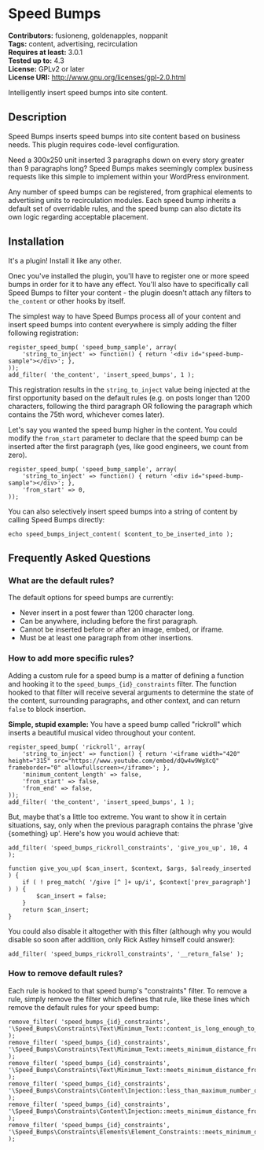 # Speed Bumps #
**Contributors:** fusioneng, goldenapples, noppanit  
**Tags:** content, advertising, recirculation  
**Requires at least:** 3.0.1  
**Tested up to:** 4.3  
**License:** GPLv2 or later  
**License URI:** http://www.gnu.org/licenses/gpl-2.0.html  

Intelligently insert speed bumps into site content.

## Description ##

Speed Bumps inserts speed bumps into site content based on business needs. This plugin requires code-level configuration.

Need a 300x250 unit inserted 3 paragraphs down on every story greater than 9 paragraphs long? Speed Bumps makes seemingly complex business requests like this simple to implement within your WordPress environment.

Any number of speed bumps can be registered, from graphical elements to advertising units to recirculation modules. Each speed bump inherits a default set of overridable rules, and the speed bump can also dictate its own logic regarding acceptable placement.


## Installation ##

It's a plugin! Install it like any other.

Onec you've installed the plugin, you'll have to register one or more speed bumps in order for it to have any effect. You'll also have to specifically call Speed Bumps to filter your content - the plugin doesn't attach any filters to `the_content` or other hooks by itself.

The simplest way to have Speed Bumps process all of your content and insert speed bumps into content everywhere is simply adding the filter following registration:

```
register_speed_bump( 'speed_bump_sample', array(
	'string_to_inject' => function() { return '<div id="speed-bump-sample"></div>'; },
));
add_filter( 'the_content', 'insert_speed_bumps', 1 );
```

This registration results in the `string_to_inject` value being injected at the first opportunity based on the default rules (e.g. on posts longer than 1200 characters, following the third paragraph OR following the paragraph which contains the 75th word, whichever comes later).

Let's say you wanted the speed bump higher in the content. You could modify the `from_start` parameter to declare that the speed bump can be inserted after the first paragraph (yes, like good engineers, we count from zero).
```
register_speed_bump( 'speed_bump_sample', array(
	'string_to_inject' => function() { return '<div id="speed-bump-sample"></div>'; },
	'from_start' => 0,
));
```

You can also selectively insert speed bumps into a string of content by calling Speed Bumps directly:

```
echo speed_bumps_inject_content( $content_to_be_inserted_into );
```

## Frequently Asked Questions ##

### What are the default rules? ###

The default options for speed bumps are currently:

- Never insert in a post fewer than 1200 character long.
- Can be anywhere, including before the first paragraph.
- Cannot be inserted before or after an image, embed, or iframe.
- Must be at least one paragraph from other insertions.

### How to add more specific rules? ###

Adding a custom rule for a speed bump is a matter of defining a function and hooking it to the `speed_bumps_{id}_constraints` filter. The function hooked to that filter will receive several arguments to determine the state of the content, surrounding paragraphs, and other context, and can return `false` to block insertion.

**Simple, stupid example:** You have a speed bump called "rickroll" which inserts a beautiful musical video throughout your content.   

```
register_speed_bump( 'rickroll', array(
	'string_to_inject' => function() { return '<iframe width="420" height="315" src="https://www.youtube.com/embed/dQw4w9WgXcQ" frameborder="0" allowfullscreen></iframe>'; },
	'minimum_content_length' => false,
	'from_start' => false,
	'from_end' => false,
));
add_filter( 'the_content', 'insert_speed_bumps', 1 );
```

But, maybe that's a little too extreme. You want to show it in certain situations, say, only when the previous paragraph contains the phrase 'give {something} up'. Here's how you would achieve that:

```
add_filter( 'speed_bumps_rickroll_constraints', 'give_you_up', 10, 4 );

function give_you_up( $can_insert, $context, $args, $already_inserted ) {
	if ( ! preg_match( '/give [^ ]+ up/i', $context['prev_paragraph'] ) ) {
		$can_insert = false;
	}
	return $can_insert;
}
```

You could also disable it altogether with this filter (although why you would disable so soon after addition, only Rick Astley himself could answer):

```
add_filter( 'speed_bumps_rickroll_constraints', '__return_false' );
```

### How to remove default rules? ###

Each rule is hooked to that speed bump's "constraints" filter. To remove a rule, simply remove the filter which defines that rule, like these lines which remove the default rules for your speed bump:

```
remove_filter( 'speed_bumps_{id}_constraints', '\Speed_Bumps\Constraints\Text\Minimum_Text::content_is_long_enough_to_insert' );
remove_filter( 'speed_bumps_{id}_constraints', '\Speed_Bumps\Constraints\Text\Minimum_Text::meets_minimum_distance_from_start' );
remove_filter( 'speed_bumps_{id}_constraints', '\Speed_Bumps\Constraints\Text\Minimum_Text::meets_minimum_distance_from_end' );
remove_filter( 'speed_bumps_{id}_constraints', '\Speed_Bumps\Constraints\Content\Injection::less_than_maximum_number_of_inserts' );
remove_filter( 'speed_bumps_{id}_constraints', '\Speed_Bumps\Constraints\Content\Injection::meets_minimum_distance_from_other_inserts' );
remove_filter( 'speed_bumps_{id}_constraints', '\Speed_Bumps\Constraints\Elements\Element_Constraints::meets_minimum_distance_from_elements' );
```
